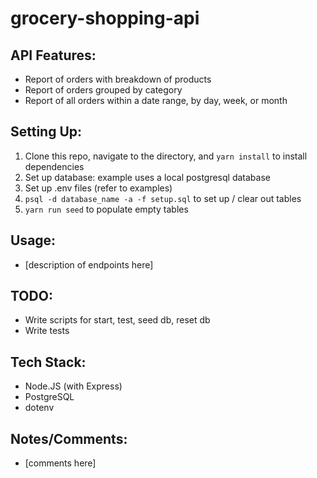 # grocery-shopping-api

## API Features:
 - Report of orders with breakdown of products
 - Report of orders grouped by category
 - Report of all orders within a date range, by day, week, or month

## Setting Up:
1. Clone this repo, navigate to the directory, and ```yarn install``` to install dependencies
1. Set up database: example uses a local postgresql database
1. Set up .env files (refer to examples)
1. ```psql -d database_name -a -f setup.sql``` to set up / clear out tables
1. ```yarn run seed``` to populate empty tables

## Usage:
 - [description of endpoints here]

## TODO:
 - Write scripts for start, test, seed db, reset db
 - Write tests

## Tech Stack:
 - Node.JS (with Express)
 - PostgreSQL
 - dotenv

## Notes/Comments:
 - [comments here]
